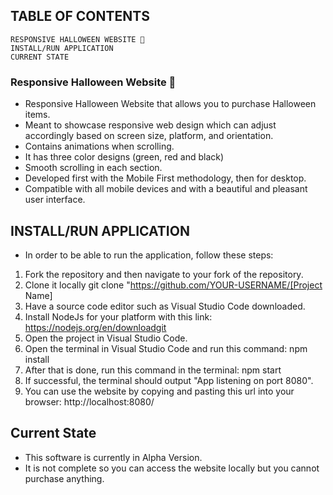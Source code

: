 ## TABLE OF CONTENTS

    RESPONSIVE HALLOWEEN WEBSITE 🎃
    INSTALL/RUN APPLICATION
    CURRENT STATE

### Responsive Halloween Website 🎃

- Responsive Halloween Website that allows you to purchase Halloween items.
- Meant to showcase responsive web design which can adjust accordingly based on screen size, platform, and orientation.
- Contains animations when scrolling.
- It has three color designs (green, red and black)
- Smooth scrolling in each section.
- Developed first with the Mobile First methodology, then for desktop.
- Compatible with all mobile devices and with a beautiful and pleasant user interface.

## INSTALL/RUN APPLICATION

- In order to be able to run the application, follow these steps:

1. Fork the repository and then navigate to your fork of the repository.
2. Clone it locally
   git clone "https://github.com/YOUR-USERNAME/[Project Name]
3. Have a source code editor such as Visual Studio Code downloaded.
4. Install NodeJs for your platform with this link:
   https://nodejs.org/en/downloadgit
5. Open the project in Visual Studio Code.
6. Open the terminal in Visual Studio Code and run this command:
   npm install
7. After that is done, run this command in the terminal:
   npm start
8. If successful, the terminal should output "App listening on port 8080".
9. You can use the website by copying and pasting this url into your browser:
   http://localhost:8080/

## Current State

- This software is currently in Alpha Version.
- It is not complete so you can access the website locally but you cannot purchase anything.
